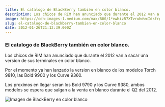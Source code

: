 ```yaml
---
title: El catalogo de BlackBerry también en color blanco.
description: Los chicos de RIM han anunciado que durante el 2012 van a sacar una version de sus terminales en color blanco.
image: https://cdn-images-1.medium.com/max/800/1*ewhizR7XTvruhdwcIdkfrg.jpeg
slug: el-catalogo-de-blackberry-tambien-en-color-blanco
date: 2012-01-26T21:12:39.000Z
---
```


### El catalogo de BlackBerry también en color blanco.

Los chicos de RIM han anunciado que durante el 2012 van a sacar una version de sus terminales en color blanco.

Por el momento ya han lanzado la version en blanco de los modelos Torch 9810, las Bold 9900 y los Curve 9360.

Los proximos en llegar seran los Bold 9790 y los Curve 9380, ambos modelos se espera que salgan a la venta en blanco durante el Q2 del 2012.

![Imagen de BlackBerry en color blanco](https://cdn-images-1.medium.com/max/800/1*ewhizR7XTvruhdwcIdkfrg.jpeg)
